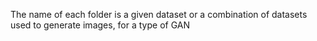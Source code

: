 The name of each folder is a given dataset or a combination of datasets used to generate images, for a type of GAN

